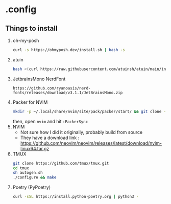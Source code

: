 # .config

## Things to install 
1. oh-my-posh
   ```bash
   curl -s https://ohmyposh.dev/install.sh | bash -s
   ```
2. atuin
    ```bash
    bash <(curl https://raw.githubusercontent.com/atuinsh/atuin/main/install.sh)
    ```
3. JetbrainsMono NerdFont
   ```
   https://github.com/ryanoasis/nerd-fonts/releases/download/v3.1.1/JetBrainsMono.zip
   ```
4. Packer for NVIM
   ```bash
   mkdir -p ~/.local/share/nvim/site/pack/packer/start/ && git clone --depth 1 https://github.com/wbthomason/packer.nvim
   ```
   then, open `nvim` and hit `:PackerSync`
5. NVIM
    - Not sure how I did it originally, probably build from source
    - They have a download link : https://github.com/neovim/neovim/releases/latest/download/nvim-linux64.tar.gz
6. TMUX
   ```bash
   git clone https://github.com/tmux/tmux.git
   cd tmux
   sh autogen.sh
   ./configure && make
   ```
7. Poetry (PyPoetry)
   ```bash
   curl -sSL https://install.python-poetry.org | python3 -
   ```